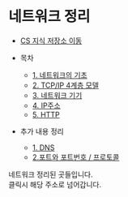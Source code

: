 # 네트워크 정리

* [CS 지식 저장소 이동](https://github.com/Hasegos/Study_CS/tree/master/Computer%20Science)

* 목차
    * [1. 네트워크의 기초](https://github.com/Hasegos/Study_CS/blob/master/Computer%20Science/NetWork/NetWork%20Basic.md)
    * [2. TCP/IP 4계층 모델](https://github.com/Hasegos/Study_CS/blob/master/Computer%20Science/NetWork/TCP_IP%204%20hierarchy%20model.md)
    * [3. 네트워크 기기](https://github.com/Hasegos/Study_CS/blob/master/Computer%20Science/NetWork/Network_Device.md)
    * [4. IP주소]()
    * [5. HTTP]()

* 추가 내용 정리
    * [1. DNS](https://github.com/Hasegos/Study_CS/blob/master/Computer%20Science/NetWork/DNS.md)
    * [2.포트와 포트번호 / 프로토콜](https://github.com/Hasegos/Study_CS/blob/master/Computer%20Science/NetWork/Port_Protocol_HTTP.md)
    
네트워크 정리된 곳들입니다.  
클릭시 해당 주소로 넘어갑니다.